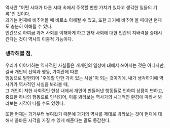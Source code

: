 역사란 "어떤 시대가 다른 시대 속에서 주목할 만한 가치가 있다고 생각한 일들의 기록"인 것이다.  
과거는 현재에 비추어볼 때 비로소 이해될 수 있고, 또한 과거에 비추어 볼 때에만 현재도 충분히 이해될 수 있다.  
인간으로 하여금 과거 사회를 이해하게 하고 현재 사회에 대한 인간의 지배력을 증대시킨다는 것이 역사의 이중적 기능이다. 

### 생각해볼 점, 

우리가 이야기하는 역사적인 사실들은 개개인의 일상에 대해서 쓰여지는 것은 아니지만, 결국 개인의 선택과 행동, 가치관에 따른  
행동으로 발현되어 "주목할 만한 가치 있는 사실"이 되는 것이기에, 내가 생각하기에 역사가가 역사적인 사실을 봐라볼 때,  
그 개인이 처한 사회적인 현상 내에서 개인이 만들어낸 행동들로 인하여 상황이 변하고, 중요한 하나의 행동으로 인식되어, 
이를 봐라보는 역사가의 시대적인 환경에 따라서 봐라보는 시각이 다를 수도 있겠다.   

또한 현재는 과거부터 쌓여왔기 때문에 과거의 역사를 제대로 봐라보는 것이 현재에 대해서 올바른 시각을 가질 수 있게 해준다는 말도 동감한다. 